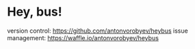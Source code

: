 # Hey, bus!

version control: https://github.com/antonvorobyev/heybus
issue management: https://waffle.io/antonvorobyev/heybus